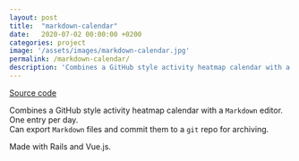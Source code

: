 ```yaml
---
layout: post
title:  "markdown-calendar"
date:   2020-07-02 00:00:00 +0200
categories: project
image: '/assets/images/markdown-calendar.jpg'
permalink: /markdown-calendar/
description: 'Combines a GitHub style activity heatmap calendar with a Markdown editor.'
---
```


[Source code](https://github.com/emilosman/markdown-calendar)

Combines a GitHub style activity heatmap calendar with a `Markdown` editor.  
One entry per day.  
Can export `Markdown` files and commit them to a `git` repo for archiving.

Made with Rails and Vue.js.

